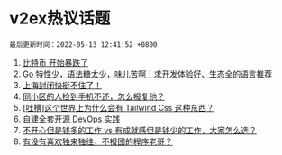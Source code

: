 # v2ex热议话题

`最后更新时间：2022-05-13 12:41:52 +0800`

1. [比特币 开始暴跌了](https://www.v2ex.com/t/852413)
1. [Go 特性少，语法糖太少，味儿苦啊！求开发体验好、生态全的语言推荐](https://www.v2ex.com/t/852388)
1. [上海封闭快挺不住了！](https://www.v2ex.com/t/852577)
1. [同小区的人捡到手机不还，怎么报复他？](https://www.v2ex.com/t/852536)
1. [[吐槽]这个世界上为什么会有 Tailwind Css 这种东西？](https://www.v2ex.com/t/852519)
1. [自建全套开源 DevOps 实践](https://www.v2ex.com/t/852433)
1. [不开心但是钱多的工作 vs 有成就感但是钱少的工作，大家怎么选？](https://www.v2ex.com/t/852503)
1. [有没有喜欢独来独往，不报团的程序老哥？](https://www.v2ex.com/t/852565)

